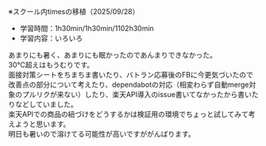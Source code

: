 ※スクール内timesの移植（2025/09/28）

- 学習時間：1h30min/1h30min/1102h30min
- 学習内容：いろいろ

あまりにも暑く、あまりにも眠かったのであんまりできなかった。  
30℃超えはもうむりです。  
面接対策シートをちまちま書いたり、バトラン応募後のFBに今更気づいたので改善点の部分について考えたり、dependabotの対応（相変わらず自動merge対象のプルリクが来ない）したり、楽天API導入のissue書いてなかったから書いたりなどしていました。  
楽天APIでの商品の紐づけをどうするかは検証用の環境でちょっと試してみて考えようと思います。  
明日も暑いので溶けてる可能性が高いですががんばります。  

